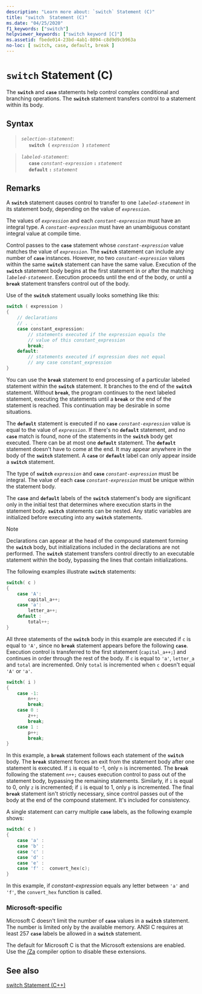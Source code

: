 ```yaml
---
description: "Learn more about: `switch` Statement (C)"
title: "switch  Statement (C)"
ms.date: "04/25/2020"
f1_keywords: ["switch"]
helpviewer_keywords: ["switch keyword [C]"]
ms.assetid: fbede014-23bd-4ab1-8094-c8d9d9cb963a
no-loc: [ switch, case, default, break ]
---
```

# `switch` Statement (C)

The **`switch`** and **`case`** statements help control complex conditional and branching operations. The **`switch`** statement transfers control to a statement within its body.

## Syntax

> *`selection-statement`*:\
> &nbsp;&nbsp;&nbsp;&nbsp; **`switch (`**&nbsp;*`expression`* &nbsp;**`)`**&nbsp;*`statement`*

> *`labeled-statement`*:\
> &nbsp;&nbsp;&nbsp;&nbsp; **`case`**&nbsp;*`constant-expression`*&nbsp;**`:`**&nbsp;*`statement`*\
> &nbsp;&nbsp;&nbsp;&nbsp; **`default`**&nbsp;**`:`**&nbsp;*`statement`*

## Remarks

A **`switch`** statement causes control to transfer to one *`labeled-statement`* in its statement body, depending on the value of *`expression`*.

The values of *`expression`* and each *`constant-expression`* must have an integral type. A *`constant-expression`* must have an unambiguous constant integral value at compile time.

Control passes to the **`case`** statement whose *`constant-expression`* value matches the value of *`expression`*. The **`switch`** statement can include any number of **`case`** instances. However, no two *`constant-expression`* values within the same **`switch`** statement can have the same value. Execution of the **`switch`** statement body begins at the first statement in or after the matching *`labeled-statement`*. Execution proceeds until the end of the body, or until a **`break`** statement transfers control out of the body.

Use of the **`switch`** statement usually looks something like this:

```C
switch ( expression )
{
    // declarations
    // . . .
    case constant_expression:
        // statements executed if the expression equals the
        // value of this constant_expression
        break;
    default:
        // statements executed if expression does not equal
        // any case constant_expression
}
```

You can use the **`break`** statement to end processing of a particular labeled statement within the **`switch`** statement. It branches to the end of the **`switch`** statement. Without **`break`**, the program continues to the next labeled statement, executing the statements until a **`break`** or the end of the statement is reached. This continuation may be desirable in some situations.

The **`default`** statement is executed if no **`case`** *`constant-expression`* value is equal to the value of *`expression`*. If there's no **`default`** statement, and no **`case`** match is found, none of the statements in the **`switch`** body get executed. There can be at most one **`default`** statement. The **`default`** statement doesn't have to come at the end. It may appear anywhere in the body of the **`switch`** statement. A **`case`** or **`default`** label can only appear inside a **`switch`** statement.

The type of **`switch`** *`expression`* and **`case`** *`constant-expression`* must be integral. The value of each **`case`** *`constant-expression`* must be unique within the statement body.

The **`case`** and **`default`** labels of the **`switch`** statement's body are significant only in the initial test that determines where execution starts in the statement body. **`switch`** statements can be nested. Any static variables are initialized before executing into any **`switch`** statements.

> [!NOTE]
> Declarations can appear at the head of the compound statement forming the **`switch`** body, but initializations included in the declarations are not performed. The **`switch`** statement transfers control directly to an executable statement within the body, bypassing the lines that contain initializations.

The following examples illustrate **`switch`** statements:

```C
switch( c )
{
    case 'A':
        capital_a++;
    case 'a':
        letter_a++;
    default :
        total++;
}
```

All three statements of the **`switch`** body in this example are executed if `c` is equal to `'A'`, since no **`break`** statement appears before the following **`case`**. Execution control is transferred to the first statement (`capital_a++;`) and continues in order through the rest of the body. If `c` is equal to `'a'`, `letter_a` and `total` are incremented. Only `total` is incremented when `c` doesn't equal `'A'` or `'a'`.

```C
switch( i )
{
    case -1:
        n++;
        break;
    case 0 :
        z++;
        break;
    case 1 :
        p++;
        break;
}
```

In this example, a **`break`** statement follows each statement of the **`switch`** body. The **`break`** statement forces an exit from the statement body after one statement is executed. If `i` is equal to -1, only `n` is incremented. The **`break`** following the statement `n++;` causes execution control to pass out of the statement body, bypassing the remaining statements. Similarly, if `i` is equal to 0, only `z` is incremented; if `i` is equal to 1, only `p` is incremented. The final **`break`** statement isn't strictly necessary, since control passes out of the body at the end of the compound statement. It's included for consistency.

A single statement can carry multiple **`case`** labels, as the following example shows:

```C
switch( c )
{
    case 'a' :
    case 'b' :
    case 'c' :
    case 'd' :
    case 'e' :
    case 'f' :  convert_hex(c);
}
```

In this example, if *constant-expression* equals any letter between `'a'` and `'f'`, the `convert_hex` function is called.

### Microsoft-specific

Microsoft C doesn't limit the number of **`case`** values in a **`switch`** statement. The number is limited only by the available memory. ANSI C requires at least 257 **`case`** labels be allowed in a **`switch`** statement.

The default for Microsoft C is that the Microsoft extensions are enabled. Use the [/Za](../build/reference/za-ze-disable-language-extensions.md) compiler option to disable these extensions.

## See also

[switch Statement (C++)](../cpp/switch-statement-cpp.md)
